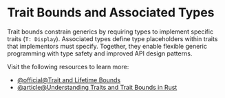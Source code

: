 # Trait Bounds and Associated Types

Trait bounds constrain generics by requiring types to implement specific traits (`T: Display`). Associated types define type placeholders within traits that implementors must specify. Together, they enable flexible generic programming with type safety and improved API design patterns.

Visit the following resources to learn more:

- [@official@Trait and Lifetime Bounds](https://doc.rust-lang.org/reference/trait-bounds.html)
- [@article@Understanding Traits and Trait Bounds in Rust](https://leapcell.medium.com/understanding-traits-and-trait-bounds-in-rust-d575f19dd649)
